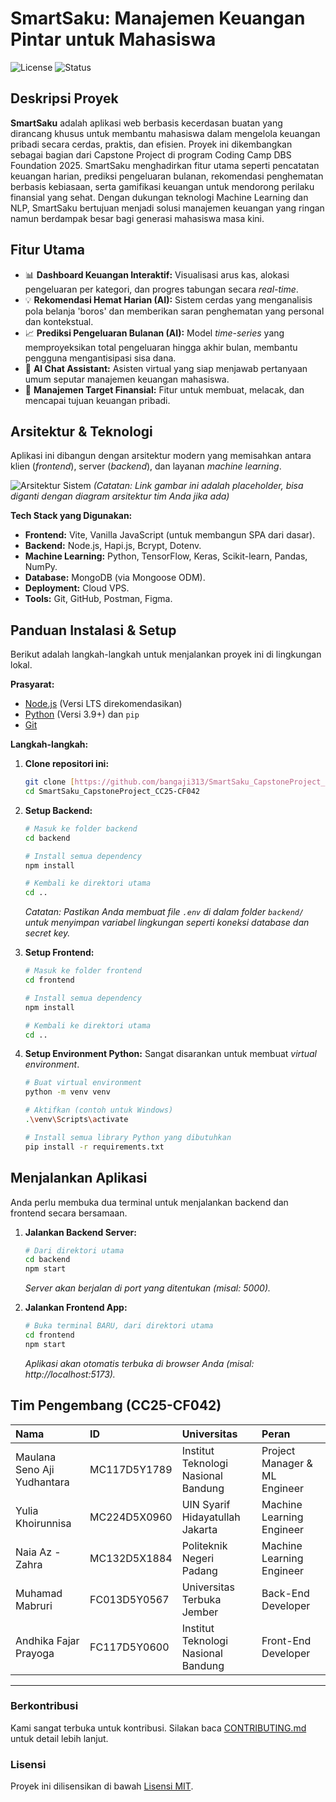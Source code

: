 # **SmartSaku: Manajemen Keuangan Pintar untuk Mahasiswa**

![License](https://img.shields.io/badge/license-MIT-blue.svg)
![Status](https://img.shields.io/badge/status-develop-red.svg)

## **Deskripsi Proyek**

**SmartSaku** adalah aplikasi web berbasis kecerdasan buatan yang dirancang khusus untuk membantu mahasiswa dalam mengelola keuangan pribadi secara cerdas, praktis, dan efisien. Proyek ini dikembangkan sebagai bagian dari Capstone Project di program Coding Camp DBS Foundation 2025. SmartSaku menghadirkan fitur utama seperti pencatatan keuangan harian, prediksi pengeluaran bulanan, rekomendasi penghematan berbasis kebiasaan, serta gamifikasi keuangan untuk mendorong perilaku finansial yang sehat. Dengan dukungan teknologi Machine Learning dan NLP, SmartSaku bertujuan menjadi solusi manajemen keuangan yang ringan namun berdampak besar bagi generasi mahasiswa masa kini.

## **Fitur Utama**

-   📊 **Dashboard Keuangan Interaktif:** Visualisasi arus kas, alokasi pengeluaran per kategori, dan progres tabungan secara *real-time*.
-   💡 **Rekomendasi Hemat Harian (AI):** Sistem cerdas yang menganalisis pola belanja 'boros' dan memberikan saran penghematan yang personal dan kontekstual.
-   📈 **Prediksi Pengeluaran Bulanan (AI):** Model *time-series* yang memproyeksikan total pengeluaran hingga akhir bulan, membantu pengguna mengantisipasi sisa dana.
-   🤖 **AI Chat Assistant:** Asisten virtual yang siap menjawab pertanyaan umum seputar manajemen keuangan mahasiswa.
-   🎯 **Manajemen Target Finansial:** Fitur untuk membuat, melacak, dan mencapai tujuan keuangan pribadi.

## **Arsitektur & Teknologi**

Aplikasi ini dibangun dengan arsitektur modern yang memisahkan antara klien (*frontend*), server (*backend*), dan layanan *machine learning*.

![Arsitektur Sistem](https://drive.google.com/file/d/16aOd2z4yfcNRfXthH8vbCWSbcNT2qYyX/view?usp=sharing)
*(Catatan: Link gambar ini adalah placeholder, bisa diganti dengan diagram arsitektur tim Anda jika ada)*

**Tech Stack yang Digunakan:**

* **Frontend:** Vite, Vanilla JavaScript (untuk membangun SPA dari dasar).
* **Backend:** Node.js, Hapi.js, Bcrypt, Dotenv.
* **Machine Learning:** Python, TensorFlow, Keras, Scikit-learn, Pandas, NumPy.
* **Database:** MongoDB (via Mongoose ODM).
* **Deployment:** Cloud VPS.
* **Tools:** Git, GitHub, Postman, Figma.

## **Panduan Instalasi & Setup**

Berikut adalah langkah-langkah untuk menjalankan proyek ini di lingkungan lokal.

**Prasyarat:**
-   [Node.js](https://nodejs.org/) (Versi LTS direkomendasikan)
-   [Python](https://www.python.org/) (Versi 3.9+) dan `pip`
-   [Git](https://git-scm.com/)

**Langkah-langkah:**

1.  **Clone repositori ini:**
    ```bash
    git clone [https://github.com/bangaji313/SmartSaku_CapstoneProject_CC25-CF042.git](https://github.com/bangaji313/SmartSaku_CapstoneProject_CC25-CF042.git)
    cd SmartSaku_CapstoneProject_CC25-CF042
    ```

2.  **Setup Backend:**
    ```bash
    # Masuk ke folder backend
    cd backend

    # Install semua dependency
    npm install

    # Kembali ke direktori utama
    cd ..
    ```
    *Catatan: Pastikan Anda membuat file `.env` di dalam folder `backend/` untuk menyimpan variabel lingkungan seperti koneksi database dan *secret key*.*

3.  **Setup Frontend:**
    ```bash
    # Masuk ke folder frontend
    cd frontend

    # Install semua dependency
    npm install

    # Kembali ke direktori utama
    cd ..
    ```

4.  **Setup Environment Python:**
    Sangat disarankan untuk membuat *virtual environment*.
    ```bash
    # Buat virtual environment
    python -m venv venv

    # Aktifkan (contoh untuk Windows)
    .\venv\Scripts\activate

    # Install semua library Python yang dibutuhkan
    pip install -r requirements.txt
    ```

## **Menjalankan Aplikasi**

Anda perlu membuka dua terminal untuk menjalankan backend dan frontend secara bersamaan.

1.  **Jalankan Backend Server:**
    ```bash
    # Dari direktori utama
    cd backend
    npm start
    ```
    *Server akan berjalan di port yang ditentukan (misal: 5000).*

2.  **Jalankan Frontend App:**
    ```bash
    # Buka terminal BARU, dari direktori utama
    cd frontend
    npm start
    ```
    *Aplikasi akan otomatis terbuka di browser Anda (misal: http://localhost:5173).*

## **Tim Pengembang (CC25-CF042)**

| Nama                           | ID           | Universitas                         | Peran                       |
| :----------------------------- | :----------- | :---------------------------------- | :-------------------------- |
| Maulana Seno Aji Yudhantara    | MC117D5Y1789 | Institut Teknologi Nasional Bandung | Project Manager & ML Engineer |
| Yulia Khoirunnisa              | MC224D5X0960 | UIN Syarif Hidayatullah Jakarta     | Machine Learning Engineer   |
| Naia Az - Zahra                | MC132D5X1884 | Politeknik Negeri Padang            | Machine Learning Engineer   |
| Muhamad Mabruri                | FC013D5Y0567 | Universitas Terbuka Jember          | Back-End Developer          |
| Andhika Fajar Prayoga          | FC117D5Y0600 | Institut Teknologi Nasional Bandung | Front-End Developer         |

---

### **Berkontribusi**
Kami sangat terbuka untuk kontribusi. Silakan baca [CONTRIBUTING.md](./CONTRIBUTING.md) untuk detail lebih lanjut.

### **Lisensi**
Proyek ini dilisensikan di bawah [Lisensi MIT](./LICENSE).
